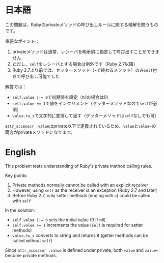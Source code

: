 # 日本語

この問題は、Rubyのprivateメソッドの呼び出しルールに関する理解を問うものです。

重要なポイント：
1. privateメソッドは通常、レシーバを明示的に指定して呼び出すことができません
2. ただし、`self`をレシーバとする場合は例外です（Ruby 2.7以降）
3. Ruby 2.7より前では、セッターメソッド（`=`で終わるメソッド）のみ`self`付きで呼び出し可能でした

解答では：
- `self.value ||= 0`で初期値を設定（nilの場合は0）
- `self.value += 1`で値をインクリメント（セッターメソッドなので`self`が必須）
- `value.to_s`で文字列に変換して返す（ゲッターメソッドは`self`なしでも可）

`attr_accessor :value`はprivate以下で定義されているため、`value`と`value=`の両方がprivateメソッドになります。

# English

This problem tests understanding of Ruby's private method calling rules.

Key points:
1. Private methods normally cannot be called with an explicit receiver
2. However, using `self` as the receiver is an exception (Ruby 2.7 and later)
3. Before Ruby 2.7, only setter methods (ending with `=`) could be called with `self`

In the solution:
- `self.value ||= 0` sets the initial value (0 if nil)
- `self.value += 1` increments the value (`self` is required for setter methods)
- `value.to_s` converts to string and returns it (getter methods can be called without `self`)

Since `attr_accessor :value` is defined under private, both `value` and `value=` become private methods.